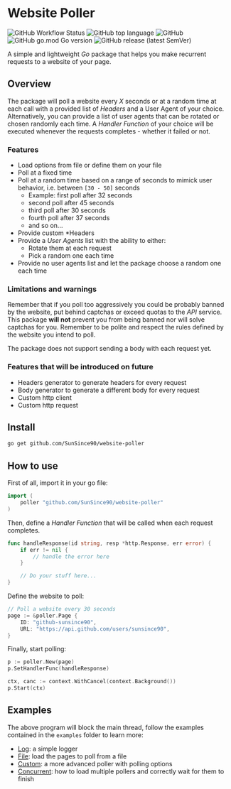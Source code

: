 # Website Poller

![GitHub Workflow Status](https://img.shields.io/github/workflow/status/SunSince90/website-poller/Go)
![GitHub top language](https://img.shields.io/github/languages/top/sunsince90/website-poller)
![GitHub](https://img.shields.io/github/license/sunsince90/website-poller)
![GitHub go.mod Go version](https://img.shields.io/github/go-mod/go-version/sunsince90/website-poller)
![GitHub release (latest SemVer)](https://img.shields.io/github/v/release/sunsince90/website-poller)

A simple and lightweight *Go* package that helps you make recurrent requests
to a website of your page.

## Overview

The package will poll a website every *X* seconds or at a random time at each
call with a provided list of *Headers* and a User Agent of your choice.
Alternatively, you can provide a list of user agents that can be rotated or
chosen randomly each time.
A *Handler Function* of your choice will be executed whenever the requests
completes - whether it failed or not.

### Features

* Load options from file or define them on your file
* Poll at a fixed time
* Poll at a random time based on a range of seconds to mimick user behavior,
i.e. between `[30 - 50]`
seconds
  * Example: first poll after 32 seconds
  * second poll after 45 seconds
  * third poll after 30 seconds
  * fourth poll after 37 seconds
  * and so on...
* Provide custom *Headers
* Provide a *User Agents* list with the ability to either:
  * Rotate them at each request
  * Pick a random one each time
* Provide no user agents list and let the package choose a random one each time

### Limitations and warnings

Remember that if you poll too aggressively you could be probably banned by the
website, put behind captchas or exceed quotas to the *API* service.
This package **will not** prevent you from being banned nor will solve captchas
for you. Remember to be polite and respect the rules defined by the website you
intend to poll.

The package does not support sending a body with each request yet.

### Features that will be introduced on future

* Headers generator to generate headers for every request
* Body generator to generate a different body for every request
* Custom http client
* Custom http request

## Install

```bash
go get github.com/SunSince90/website-poller
```

## How to use

First of all, import it in your go file:

```go
import (
    poller "github.com/SunSince90/website-poller"
)
```

Then, define a *Handler Function* that will be called when each request
completes.

```go
func handleResponse(id string, resp *http.Response, err error) {
    if err != nil {
        // handle the error here
    }

    // Do your stuff here...
}
```

Define the website to poll:

```go
// Poll a website every 30 seconds
page := &poller.Page {
    ID: "github-sunsince90",
    URL: "https://api.github.com/users/sunsince90",
}
```

Finally, start polling:

```go
p := poller.New(page)
p.SetHandlerFunc(handleResponse)

ctx, canc := context.WithCancel(context.Background())
p.Start(ctx)
```

## Examples

The above program will block the main thread, follow the examples contained
in the `examples` folder to learn more:

* [Log](./examples/log/log.go): a simple logger
* [File](./examples/file/file.go): load the pages to poll from a file
* [Custom](./examples/custom/custom.go): a more advanced poller with
polling options
* [Concurrent](./examples/concurrent/concurrent.go): how to load multiple
pollers and correctly wait for them to finish

